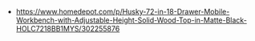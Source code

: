 - https://www.homedepot.com/p/Husky-72-in-18-Drawer-Mobile-Workbench-with-Adjustable-Height-Solid-Wood-Top-in-Matte-Black-HOLC7218BB1MYS/302255876
